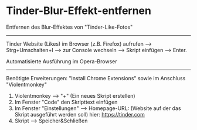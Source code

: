 # Tinder-Blur-Effekt-entfernen

Entfernen des Blur-Effektes von "Tinder-Like-Fotos"
***************************************************

Tinder Website (Likes) im Browser (z.B. Firefox) aufrufen --> Strg+Umschalten+I --> zur Console wechseln --> Skript einfügen --> Enter.

Automatisierte Ausführung im Opera-Browser
******************************************

Benötigte Erweiterungen: "Install Chrome Extensions" sowie im Anschluss "Violentmonkey" 

1. Violentmonkey --> "+" (Ein neues Skript erstellen)
2. Im Fenster "Code" den Skripttext einfügen
3. Im Fenster "Einstellungen" --> Homepage-URL: (Website auf der das Skript ausgeführt werden soll) hier: https://tinder.com
4. Skript --> Speicher&Schließen
